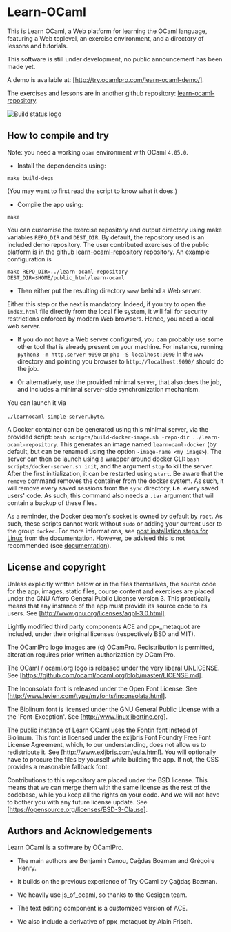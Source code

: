 Learn-OCaml
===========

This is Learn OCaml, a Web platform for learning the OCaml language,
featuring a Web toplevel, an exercise environment, and a directory of
lessons and tutorials.

This software is still under development, no public announcement has been made yet.

A demo is available at: [http://try.ocamlpro.com/learn-ocaml-demo/].

The exercises and lessons are in another github repository:
[learn-ocaml-repository](https://github.com/OCamlPro/learn-ocaml-repository).

![Build status logo](https://travis-ci.org/OCamlPro/learn-ocaml.svg)

How to compile and try
----------------------

Note: you need a working ```opam``` environment with OCaml ```4.05.0```.

* Install the dependencies using:
```
make build-deps
```

(You may want to first read the script to know what it does.)

* Compile the app using:
```
make
```

You can customise the exercise repository and output directory using
make variables ```REPO_DIR``` and ```DEST_DIR```. By default, the
repository used is an included demo repository. The user contributed
exercises of the public platform is in the github
[learn-ocaml-repository](https://github.com/OCamlPro/learn-ocaml-repository)
repository. An example configuration is

```
make REPO_DIR=../learn-ocaml-repository DEST_DIR=$HOME/public_html/learn-ocaml
```

* Then either put the resulting directory ```www/``` behind a Web server.

Either this step or the next is mandatory. Indeed, if you try to open
the ```index.html``` file directly from the local file system, it will
fail for security restrictions enforced by modern Web browsers. Hence,
you need a local web server.

* If you do not have a Web server configured, you can probably use some
  other tool that is already present on your machine. For instance,
  running ```python3 -m http.server 9090``` or ```php -S
  localhost:9090``` in the ```www``` directory and pointing you browser
  to ```http://localhost:9090/``` should do the job.

* Or alternatively, use the provided minimal server, that also does the job,
  and includes a minimal server-side synchronization mechanism.

You can launch it via

```./learnocaml-simple-server.byte```.

A Docker container can be generated using this minimal server, via the provided
script: ```bash scripts/build-docker-image.sh -repo-dir ../learn-ocaml-repository```.
This generates an image named ```learnocaml-docker``` (by default, but can be
renamed using the option ```-image-name <my_image>```).
The server can then be launch using a wrapper around docker CLI:
```bash scripts/docker-server.sh init```, and the argument ```stop``` to kill
the server. After the first initialization, it can be restarted using
```start```. Be aware that the ```remove``` command removes the container from
the docker system. As such, it will remove every saved sessions from the
```sync``` directory, __i.e.__ every saved users' code. As such, this command also
needs a `.tar` argument that will contain a backup of these files.



As a reminder, the Docker deamon's socket is owned by default by `root`. As
such, these scripts cannot work without ```sudo``` or adding your current user to
the group ```docker```. For more informations, see
[post installation steps for Linux](https://docs.docker.com/install/linux/linux-postinstall/)
from the documentation. However, be advised this is not recommended (see
[documentation](https://docs.docker.com/engine/security/security/#docker-daemon-attack-surface)).

License and copyright
---------------------

Unless explicitly written below or in the files themselves, the source
code for the app, images, static files, course content and exercises
are placed under the GNU Affero General Public License version 3. This
practically means that any instance of the app must provide its source
code to its users.  See [http://www.gnu.org/licenses/agpl-3.0.html].

Lightly modified third party components ACE and ppx_metaquot are
included, under their original licenses (respectively BSD and MIT).

The OCamlPro logo images are (c) OCamPro. Redistribution is permitted,
alteration requires prior written authorization by OCamlPro.

The OCaml / ocaml.org logo is released under the very liberal UNLICENSE.
See [https://github.com/ocaml/ocaml.org/blob/master/LICENSE.md].

The Inconsolata font is released under the Open Font License.
See [http://www.levien.com/type/myfonts/inconsolata.html].

The Biolinum font is licensed under the GNU General Public License with
a the 'Font-Exception'.
See [http://www.linuxlibertine.org].

The public instance of Learn OCaml uses the Fontin font instead of
Biolinum. This font is licensed under the exljbris Font Foundry Free
Font License Agreement, which, to our understanding, does not allow us
to redistribute it. See [http://www.exljbris.com/eula.html]. You will
optionally have to procure the files by yourself while building the
app. If not, the CSS provides a reasonable fallback font.

Contributions to this repository are placed under the BSD
license. This means that we can merge them with the same license as
the rest of the codebase, while you keep all the rights on your code.
And we will not have to bother you with any future license update.
See [https://opensource.org/licenses/BSD-3-Clause].

Authors and Acknowledgements
----------------------------

Learn OCaml is a software by OCamlPro.

 * The main authors are Benjamin Canou, Çağdaş Bozman and Grégoire Henry.

 * It builds on the previous experience of Try OCaml by Çağdaş Bozman.

 * We heavily use js_of_ocaml, so thanks to the Ocsigen team.

 * The text editing component is a customized version of ACE.

 * We also include a derivative of ppx_metaquot by Alain Frisch.
